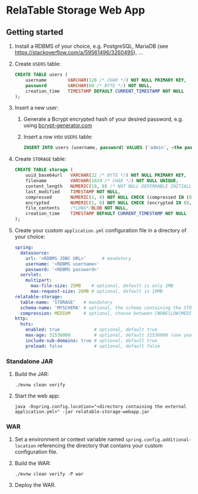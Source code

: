 RelaTable Storage Web App
=========================

## Getting started

1. Install a RDBMS of your choice, e.g. PostgreSQL, MariaDB (see https://stackoverflow.com/a/59561496/3260495), ...
2. Create `USERS` table:
   
   ```sql
   CREATE TABLE users (
       username        VARCHAR(128 /* CHAR */) NOT NULL PRIMARY KEY,
       password        VARCHAR(60 /* BYTE */) NOT NULL,
       creation_time   TIMESTAMP DEFAULT CURRENT_TIMESTAMP NOT NULL
   );
   ```

3. Insert a new user:
   1. Generate a Bcrypt encrypted hash of your desired password, e.g. using [bcrypt-generator.com](https://bcrypt-generator.com)
   2. Insert a row into `USERS` table:
      
      ```sql
      INSERT INTO users (username, password) VALUES ('admin', <the password hash>);
      ```

4. Create `STORAGE` table:
   
   ```sql
   CREATE TABLE storage (
       uuid_base64url   VARCHAR(22 /* BYTE */) NOT NULL PRIMARY KEY,
       filename         VARCHAR(1024 /* CHAR */) NOT NULL UNIQUE,
       content_length   NUMERIC(19, 0) /* NOT NULL DEFERRABLE INITIALLY DEFERRED */ CHECK (content_length >= 0),
       last_modified    TIMESTAMP NOT NULL,
       compressed       NUMERIC(1, 0) NOT NULL CHECK (compressed IN (0, 1)),
       encrypted        NUMERIC(1, 0) NOT NULL CHECK (encrypted IN (0, 1)),
       file_contents    /*LONG*/BLOB NOT NULL,
       creation_time    TIMESTAMP DEFAULT CURRENT_TIMESTAMP NOT NULL
   );
   ```

5. Create your custom `application.yml` configuration file in a directory of your choice:
   
   ```yml
   spring:
     datasource:
       url: '<RDBMS JDBC URL>'      # mandatory
       username: '<RDBMS username>'
       password: '<RDBMS password>'
     servlet:
       multipart:
         max-file-size: 25MB    # optional, default is only 1MB
         max-request-size: 26MB # optional, default is 10MB
   relatable-storage:
     table-name: 'STORAGE'   # mandatory
     schema-name: 'MYSCHEMA' # optional, the schema containing the STORAGE table; omit if no schema prefix is needed
     compression: MEDIUM     # optional, choose between [NONE|LOW|MEDIUM|HIGH], default is LOW
   http:
     hsts:
       enabled: true             # optional, default true
       max-age: 31536000         # optional, default 31536000 (one year)
       include-sub-domains: true # optional, default true
       preload: false            # optional, default false
   ```

### Standalone JAR

1. Build the JAR:
   
   ```console
   ./mvnw clean verify
   ```

2. Start the web app:
   
   ```console
   java -Dspring.config.location="<directory containing the external application.yml>" -jar relatable-storage-webapp.jar
   ```

### WAR

1. Set a environment or context variable named `spring.config.additional-location` referencing the directory that contains your custom configuration file.
2. Build the WAR:
   
   ```console
   ./mvnw clean verify -P war
   ```

3. Deploy the WAR.
